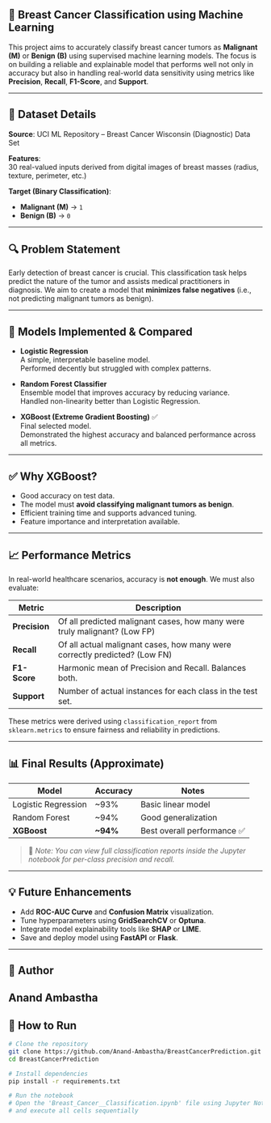 ## 🧬 Breast Cancer Classification using Machine Learning  
This project aims to accurately classify breast cancer tumors as **Malignant (M)** or **Benign (B)** using supervised machine learning models. The focus is on building a reliable and explainable model that performs well not only in accuracy but also in handling real-world data sensitivity using metrics like **Precision**, **Recall**, **F1-Score**, and **Support**.

---

## 📂 Dataset Details  
**Source**: UCI ML Repository – Breast Cancer Wisconsin (Diagnostic) Data Set  

**Features**:  
30 real-valued inputs derived from digital images of breast masses (radius, texture, perimeter, etc.)

**Target (Binary Classification)**:  
- **Malignant (M)** → `1`  
- **Benign (B)** → `0`

---

## 🔍 Problem Statement  
Early detection of breast cancer is crucial. This classification task helps predict the nature of the tumor and assists medical practitioners in diagnosis. We aim to create a model that **minimizes false negatives** (i.e., not predicting malignant tumors as benign).

---

## 🧪 Models Implemented & Compared  

- **Logistic Regression**  
  A simple, interpretable baseline model.  
  Performed decently but struggled with complex patterns.

- **Random Forest Classifier**  
  Ensemble model that improves accuracy by reducing variance.  
  Handled non-linearity better than Logistic Regression.

- **XGBoost (Extreme Gradient Boosting)** ✅  
  Final selected model.  
  Demonstrated the highest accuracy and balanced performance across all metrics.

---

## ✅ Why XGBoost?  

- Good accuracy on test data.  
- The model must **avoid classifying malignant tumors as benign**.  
- Efficient training time and supports advanced tuning.  
- Feature importance and interpretation available.  

---

## 📈 Performance Metrics  

In real-world healthcare scenarios, accuracy is **not enough**. We must also evaluate:

| Metric      | Description                                                                 |
|-------------|-----------------------------------------------------------------------------|
| **Precision** | Of all predicted malignant cases, how many were truly malignant? (Low FP) |
| **Recall**    | Of all actual malignant cases, how many were correctly predicted? (Low FN) |
| **F1-Score**  | Harmonic mean of Precision and Recall. Balances both.                      |
| **Support**   | Number of actual instances for each class in the test set.                |

These metrics were derived using `classification_report` from `sklearn.metrics` to ensure fairness and reliability in predictions.

---

## 📊 Final Results (Approximate)

| Model               | Accuracy | Notes                      |
|--------------------|----------|----------------------------|
| Logistic Regression | ~93%     | Basic linear model         |
| Random Forest       | ~94%     | Good generalization        |
| **XGBoost**         | **~94%** | Best overall performance ✅ |

> 📌 *Note: You can view full classification reports inside the Jupyter notebook for per-class precision and recall.*

---

## 💡 Future Enhancements  

- Add **ROC-AUC Curve** and **Confusion Matrix** visualization.  
- Tune hyperparameters using **GridSearchCV** or **Optuna**.  
- Integrate model explainability tools like **SHAP** or **LIME**.  
- Save and deploy model using **FastAPI** or **Flask**.  

---
## 🧠 Author
Anand Ambastha
---
## 🧰 How to Run

```bash
# Clone the repository
git clone https://github.com/Anand-Ambastha/BreastCancerPrediction.git
cd BreastCancerPrediction

# Install dependencies
pip install -r requirements.txt

# Run the notebook
# Open the 'Breast_Cancer__Classification.ipynb' file using Jupyter Notebook or Google Colab
# and execute all cells sequentially

